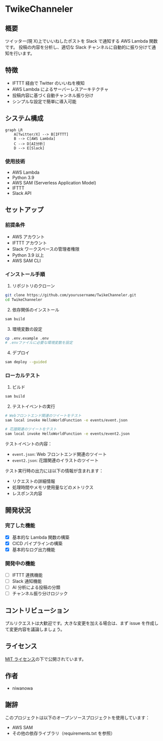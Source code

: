 # TwikeChanneler

## 概要

ツイッター(現 X)上でいいねしたポストを Slack で通知する AWS Lambda 関数です。
投稿の内容を分析し、適切な Slack チャンネルに自動的に振り分けて通知を行います。

## 特徴

- IFTTT 経由で Twitter のいいねを検知
- AWS Lambda によるサーバーレスアーキテクチャ
- 投稿内容に基づく自動チャンネル振り分け
- シンプルな設定で簡単に導入可能

## システム構成

```mermaid
graph LR
    A[Twitter/X] --> B[IFTTT]
    B --> C[AWS Lambda]
    C --> D[AI分析]
    D --> E[Slack]
```

### 使用技術

- AWS Lambda
- Python 3.9
- AWS SAM (Serverless Application Model)
- IFTTT
- Slack API

## セットアップ

### 前提条件

- AWS アカウント
- IFTTT アカウント
- Slack ワークスペースの管理者権限
- Python 3.9 以上
- AWS SAM CLI

### インストール手順

1. リポジトリのクローン

```bash
git clone https://github.com/yourusername/TwikeChanneler.git
cd TwikeChanneler
```

2. 依存関係のインストール

```bash
sam build
```

3. 環境変数の設定

```bash
cp .env.example .env
# .envファイルに必要な環境変数を設定
```

4. デプロイ

```bash
sam deploy --guided
```

### ローカルテスト

1. ビルド

```bash
sam build
```

2. テストイベントの実行

```bash
# Webフロントエンド関連のツイートをテスト
sam local invoke HelloWorldFunction -e events/event.json

# 花譜関連のツイートをテスト
sam local invoke HelloWorldFunction -e events/event2.json
```

テストイベントの内容：

- `event.json`: Web フロントエンド関連のツイート
- `event2.json`: 花譜関連のイラストのツイート

テスト実行時の出力には以下の情報が含まれます：

- リクエストの詳細情報
- 処理時間やメモリ使用量などのメトリクス
- レスポンス内容

## 開発状況

### 完了した機能

- [x] 基本的な Lambda 関数の構築
- [x] CICD パイプラインの構築
- [x] 基本的なログ出力機能

### 開発中の機能

- [ ] IFTTT 連携機能
- [ ] Slack 通知機能
- [ ] AI 分析による投稿の分類
- [ ] チャンネル振り分けロジック

## コントリビューション

プルリクエストは大歓迎です。大きな変更を加える場合は、まず issue を作成して変更内容を議論しましょう。

## ライセンス

[MIT ライセンス](LICENSE)の下で公開されています。

## 作者

- niwanowa

## 謝辞

このプロジェクトは以下のオープンソースプロジェクトを使用しています：

- AWS SAM
- その他の依存ライブラリ（requirements.txt を参照）
